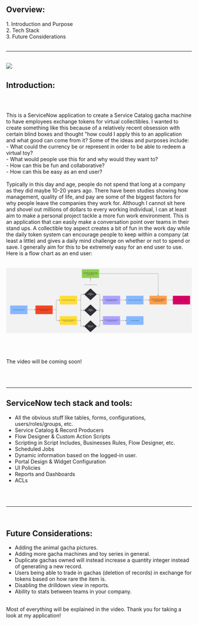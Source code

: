 <h2><strong>Overview:</strong></h2>
1. Introduction and Purpose<br>
2. Tech Stack<br>
3. Future Considerations<br>
<br><hr><br>
<img src="/Gotcha Pawn/Gacha Pictures/Banner.png"></img>
<br>
<h2><strong>Introduction:</strong></h2>
<h3><br></h3>
This is a ServiceNow application to create a Service Catalog gacha machine to have employees exchange tokens for virtual collectibles. I wanted to create something like this because of a relatively recent obsession with certain blind boxes and thought "how could I apply this to an application and what good can come from it? Some of the ideas and purposes include:<br>
- What could the currency be or represent in order to be able to redeem a virtual toy?<br>
- What would people use this for and why would they want to?<br>
- How can this be fun and collaborative?<br>
- How can this be easy as an end user?<br><br>
Typically in this day and age, people do not spend that long at a company as they did maybe 10-20 years ago. There have been studies showing how management, quality of life, and pay are some of the biggest factors for why people leave the companies they work for. Although I cannot sit here and shovel out millions of dollars to every working individual, I can at least aim to make a personal project tackle a more fun work environment. This is an application that can easily make a conversation point over teams in their stand ups. A collectible toy aspect creates a bit of fun in the work day while the daily token system can encourage people to keep within a company (at least a little) and gives a daily mind challenge on whether or not to spend or save. I generally aim for this to be extremely easy for an end user to use. Here is a flow chart as an end user: <br><br>

<img src="/Gotcha Pawn/Flowchart.jpg"></img>

<br><br><br>
The video will be coming soon!
<!-- Watch the video of how this works and the inner machinations below:<br>
<iframe width="420" height="315" src="https://www.youtube.com/watch?v=Zu1wVZ6OX3Y"></iframe><br> -->
<br><br><hr>
<h2><strong>ServiceNow tech stack and tools:</strong></h2>
<ul>
<li>All the obvious stuff like tables, forms, configurations, users/roles/groups, etc.</li>
<li>Service Catalog & Record Producers</li>
<li>Flow Designer & Custom Action Scripts</li>
<li>Scripting in Script Includes, Businesses Rules, Flow Designer, etc.</li>
<li>Scheduled Jobs</li>
<li>Dynamic information based on the logged-in user.</li>
<li>Portal Design & Widget Configuration</li>
<li>UI Policies</li>
<li>Reports and Dashboards</li>
<li>ACLs</li>
</ul>
<br><br><hr><br>

<h2><strong>Future Considerations:</strong></h2>
<ul>
<li>Adding the animal gacha pictures.</li>
<li>Adding more gacha machines and toy series in general.</li>
<li>Duplicate gachas owned will instead increase a quantity integer instead of generating a new record.</li>
<li>Users being able to trade in gachas (deletion of records) in exchange for tokens based on how rare the item is.</li>
<li>Disabling the drilldown view in reports.</li>
<li>Ability to stats between teams in your company.</li>
</ul>
<br>
Most of everything will be explained in the video. Thank you for taking a look at my application!